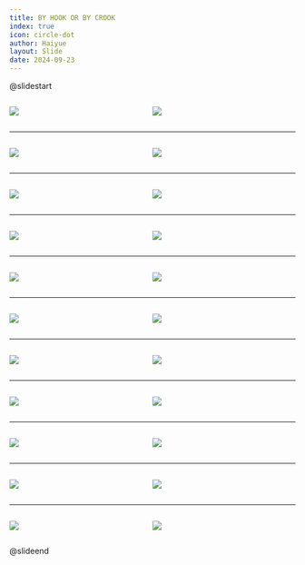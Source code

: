 ```yaml
---
title: BY HOOK OR BY CROOK
index: true
icon: circle-dot
author: Haiyue
layout: Slide
date: 2024-09-23
---
```

 
@slidestart

<div style="display:flex">
<div style="flex:1">

![](/reading/english/Level-Z/BY%20HOOK%20OR%20BY%20CROOK/001.webp)
</div>
<div style="flex:1">

![](/reading/english/Level-Z/BY%20HOOK%20OR%20BY%20CROOK/002.webp)
</div>
</div>

---

<div style="display:flex">
<div style="flex:1">

![](/reading/english/Level-Z/BY%20HOOK%20OR%20BY%20CROOK/003.webp)
</div>
<div style="flex:1">

![](/reading/english/Level-Z/BY%20HOOK%20OR%20BY%20CROOK/004.webp)
</div>
</div>

---

<div style="display:flex">
<div style="flex:1">

![](/reading/english/Level-Z/BY%20HOOK%20OR%20BY%20CROOK/005.webp)
</div>
<div style="flex:1">

![](/reading/english/Level-Z/BY%20HOOK%20OR%20BY%20CROOK/006.webp)
</div>
</div>

---

<div style="display:flex">
<div style="flex:1">

![](/reading/english/Level-Z/BY%20HOOK%20OR%20BY%20CROOK/007.webp)
</div>
<div style="flex:1">

![](/reading/english/Level-Z/BY%20HOOK%20OR%20BY%20CROOK/008.webp)
</div>
</div>

---

<div style="display:flex">
<div style="flex:1">

![](/reading/english/Level-Z/BY%20HOOK%20OR%20BY%20CROOK/009.webp)
</div>
<div style="flex:1">

![](/reading/english/Level-Z/BY%20HOOK%20OR%20BY%20CROOK/010.webp)
</div>
</div>

---

<div style="display:flex">
<div style="flex:1">

![](/reading/english/Level-Z/BY%20HOOK%20OR%20BY%20CROOK/011.webp)
</div>
<div style="flex:1">

![](/reading/english/Level-Z/BY%20HOOK%20OR%20BY%20CROOK/012.webp)
</div>
</div>

---

<div style="display:flex">
<div style="flex:1">

![](/reading/english/Level-Z/BY%20HOOK%20OR%20BY%20CROOK/013.webp)
</div>
<div style="flex:1">

![](/reading/english/Level-Z/BY%20HOOK%20OR%20BY%20CROOK/014.webp)
</div>
</div>

---

<div style="display:flex">
<div style="flex:1">

![](/reading/english/Level-Z/BY%20HOOK%20OR%20BY%20CROOK/015.webp)
</div>
<div style="flex:1">

![](/reading/english/Level-Z/BY%20HOOK%20OR%20BY%20CROOK/016.webp)
</div>
</div>

---

<div style="display:flex">
<div style="flex:1">

![](/reading/english/Level-Z/BY%20HOOK%20OR%20BY%20CROOK/017.webp)
</div>
<div style="flex:1">

![](/reading/english/Level-Z/BY%20HOOK%20OR%20BY%20CROOK/018.webp)
</div>
</div>

---

<div style="display:flex">
<div style="flex:1">

![](/reading/english/Level-Z/BY%20HOOK%20OR%20BY%20CROOK/019.webp)
</div>
<div style="flex:1">

![](/reading/english/Level-Z/BY%20HOOK%20OR%20BY%20CROOK/020.webp)
</div>
</div>

---

<div style="display:flex">
<div style="flex:1">

![](/reading/english/Level-Z/BY%20HOOK%20OR%20BY%20CROOK/021.webp)
</div>
<div style="flex:1">

![](/reading/english/Level-Z/BY%20HOOK%20OR%20BY%20CROOK/022.webp)
</div>
</div>

@slideend